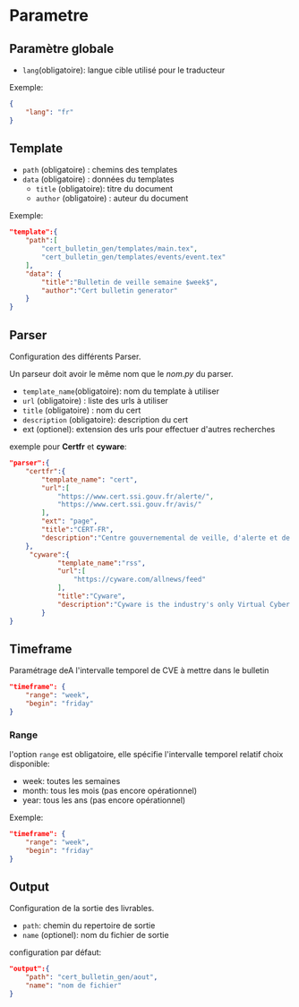 # Parametre

## Paramètre globale

- `lang`(obligatoire): langue cible utilisé pour le traducteur

Exemple:
```json
{
    "lang": "fr"
}
```

## Template

- `path` (obligatoire) :  chemins des templates
- `data` (obligatoire) : données du templates
    - `title` (obligatoire):  titre du document
    - `author` (obligatoire) : auteur du document

Exemple:
```json
"template":{
    "path":[ 
        "cert_bulletin_gen/templates/main.tex",
        "cert_bulletin_gen/templates/events/event.tex"
    ],
    "data": {
        "title":"Bulletin de veille semaine $week$",
        "author":"Cert bulletin generator"
    }
}
```

## Parser

Configuration des différents Parser.

Un parseur doit avoir le même nom que le *nom.py* du parser.

- `template_name`(obligatoire): nom du template à utiliser
- `url` (obligatoire) : liste des urls à utiliser
- `title` (obligatoire) : nom du cert
- `description`  (obligatoire): description du cert
- ext (optionel): extension des urls pour effectuer d'autres recherches

exemple pour **Certfr** et **cyware**:
```json
"parser":{
    "certfr":{
        "template_name": "cert",
        "url":[
            "https://www.cert.ssi.gouv.fr/alerte/",
            "https://www.cert.ssi.gouv.fr/avis/"
        ],
        "ext": "page",
        "title":"CERT-FR",
        "description":"Centre gouvernemental de veille, d'alerte et de réponse aux attaques informatiques"
    },
     "cyware":{
            "template_name":"rss",
            "url":[
                "https://cyware.com/allnews/feed"
            ],
            "title":"Cyware",
            "description":"Cyware is the industry's only Virtual Cyber Fusion platform provider, offering secure collaboration, threat intelligence sharing, and integrated solutions to seamlessly fuse intelligence across the cybersecurity ecosystem"
        }
}
```

## Timeframe

Paramétrage deA l'intervalle temporel de CVE à mettre dans le bulletin
```json
"timeframe": {
    "range": "week",
    "begin": "friday"
}
```
### Range

l'option `range` est obligatoire, elle spécifie l'intervalle temporel relatif
choix disponible:
- week: toutes les semaines
- month: tous les mois (pas encore opérationnel)
- year: tous les ans (pas encore opérationnel)

Exemple:
```json
"timeframe": {
    "range": "week",
    "begin": "friday"
}
```

## Output

Configuration de la sortie des livrables.

- `path`: chemin du repertoire de sortie
- `name` (optionel): nom du fichier de sortie

configuration par défaut:
```json
"output":{
    "path": "cert_bulletin_gen/aout",
    "name": "nom de fichier"
}
```
